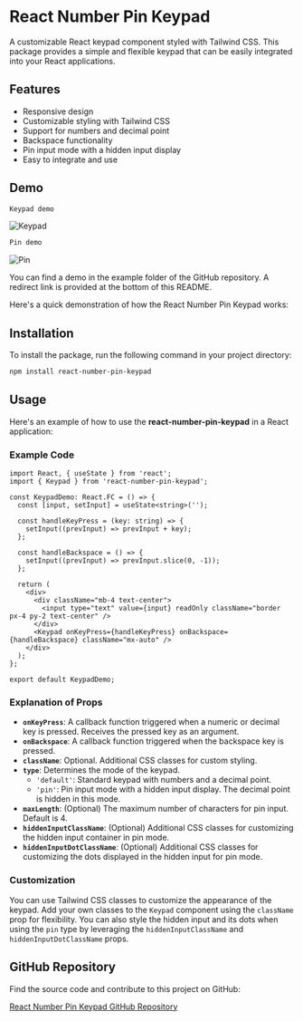 # React Number Pin Keypad

A customizable React keypad component styled with Tailwind CSS. This package provides a simple and flexible keypad that can be easily integrated into your React applications.

## Features

- Responsive design
- Customizable styling with Tailwind CSS
- Support for numbers and decimal point
- Backspace functionality
- Pin input mode with a hidden input display
- Easy to integrate and use

## Demo

```bash
Keypad demo
```

![Keypad](https://res.cloudinary.com/iyiola/image/upload/v1736018166/demo_hcezpz.gif)

```bash
Pin demo
```

![Pin](https://res.cloudinary.com/iyiola/image/upload/v1736083514/pin-demo_jf5j1p.gif)

You can find a demo in the example folder of the GitHub repository. A redirect link is provided at the bottom of this README.

Here's a quick demonstration of how the React Number Pin Keypad works:

## Installation

To install the package, run the following command in your project directory:

```bash
npm install react-number-pin-keypad
```

## Usage

Here's an example of how to use the **react-number-pin-keypad** in a React application:

### Example Code

```tsx
import React, { useState } from 'react';
import { Keypad } from 'react-number-pin-keypad';

const KeypadDemo: React.FC = () => {
  const [input, setInput] = useState<string>('');

  const handleKeyPress = (key: string) => {
    setInput((prevInput) => prevInput + key);
  };

  const handleBackspace = () => {
    setInput((prevInput) => prevInput.slice(0, -1));
  };

  return (
    <div>
      <div className="mb-4 text-center">
        <input type="text" value={input} readOnly className="border px-4 py-2 text-center" />
      </div>
      <Keypad onKeyPress={handleKeyPress} onBackspace={handleBackspace} className="mx-auto" />
    </div>
  );
};

export default KeypadDemo;
```

### Explanation of Props

- **`onKeyPress`**: A callback function triggered when a numeric or decimal key is pressed. Receives the pressed key as an argument.
- **`onBackspace`**: A callback function triggered when the backspace key is pressed.
- **`className`**: Optional. Additional CSS classes for custom styling.
- **`type`**: Determines the mode of the keypad.
  - `'default'`: Standard keypad with numbers and a decimal point.
  - `'pin'`: Pin input mode with a hidden input display. The decimal point is hidden in this mode.
- **`maxLength`**: (Optional) The maximum number of characters for pin input. Default is 4.
- **`hiddenInputClassName`**: (Optional) Additional CSS classes for customizing the hidden input container in pin mode.
- **`hiddenInputDotClassName`**: (Optional) Additional CSS classes for customizing the dots displayed in the hidden input for pin mode.

### Customization

You can use Tailwind CSS classes to customize the appearance of the keypad. Add your own classes to the `Keypad` component using the `className` prop for flexibility. You can also style the hidden input and its dots when using the `pin` type by leveraging the `hiddenInputClassName` and `hiddenInputDotClassName` props.

## GitHub Repository

Find the source code and contribute to this project on GitHub:

[React Number Pin Keypad GitHub Repository](https://github.com/iyiolaosuagwu/react-number-pin-keypad)

